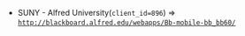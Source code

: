  - SUNY - Alfred University(`client_id=896`) => [`http://blackboard.alfred.edu/webapps/Bb-mobile-bb_bb60/`](http://blackboard.alfred.edu/webapps/Bb-mobile-bb_bb60/)
